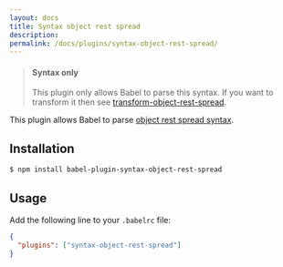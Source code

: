 ```yaml
---
layout: docs
title: Syntax object rest spread
description:
permalink: /docs/plugins/syntax-object-rest-spread/
---
```



<blockquote class="babel-callout babel-callout-info">
  <h4>Syntax only</h4>
  <p>
    This plugin only allows Babel to parse this syntax. If you want to transform it then
    see <a href="/docs/plugins/transform-object-rest-spread">transform-object-rest-spread</a>.
  </p>
</blockquote>

This plugin allows Babel to parse [object rest spread syntax](https://github.com/sebmarkbage/ecmascript-rest-spread).

## Installation

```sh
$ npm install babel-plugin-syntax-object-rest-spread
```

## Usage

Add the following line to your `.babelrc` file:

```json
{
  "plugins": ["syntax-object-rest-spread"]
}
```
